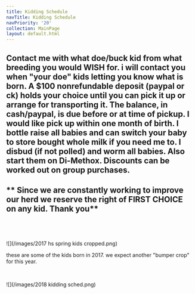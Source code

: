 ```yaml
---
title: Kidding Schedule
navTitle: Kidding Schedule
navPriority: '20'
collection: MainPage
layout: default.html
---
```

## Contact me with what doe/buck kid from what breeding you would WISH for. i will contact you when "your doe" kids letting you know  what is born.  A $100  nonrefundable deposit (paypal or ck)  holds your choice until you can pick it up or arrange for transporting it.  The balance, in cash/paypal, is due before or at time of pickup. I would like pick up within one month of birth. I bottle raise all babies and can switch your baby to  store bought whole milk if you need me to. I  disbud (if not polled) and worm all babies. Also start them on Di-Methox. Discounts can be worked out on group purchases.   <br />

## \*\* Since we are constantly working to improve our herd we reserve the right of FIRST CHOICE on any kid. Thank you\*\*

## <br />

![](/images/2017 hs spring kids cropped.png)

these are some of the kids born in 2017. we expect another "bumper crop" for this year.

<br />

![](/images/2018 kidding sched.png)
